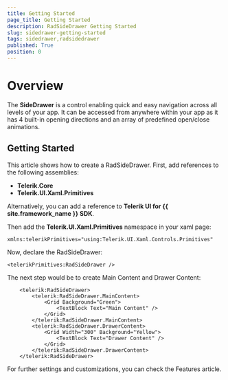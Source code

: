 ```yaml
---
title: Getting Started
page_title: Getting Started
description: RadSideDrawer Getting Started
slug: sidedrawer-getting-started
tags: sidedrawer,radsidedrawer
published: True
position: 0
---
```


# Overview

The **SideDrawer** is a control enabling quick and easy navigation across all levels of your app. It can be accessed from anywhere within your app as it has 4 built-in opening directions and an array of predefined open/close animations.

## Getting Started

This article shows how to create a RadSideDrawer. First, add references to the following assemblies:

* **Telerik.Core**
* **Telerik.UI.Xaml.Primitives**

Alternatively, you can add a reference to **Telerik UI for {{ site.framework_name }} SDK**.

Then add the **Telerik.UI.Xaml.Primitives** namespace in your xaml page:

	xmlns:telerikPrimitives="using:Telerik.UI.Xaml.Controls.Primitives"

Now, declare the RadSideDrawer:

	<telerikPrimitives:RadSideDrawer />

The next step would be to create Main Content and Drawer Content:

        <telerik:RadSideDrawer>
            <telerik:RadSideDrawer.MainContent>
                <Grid Background="Green">
                    <TextBlock Text="Main Content" />
                </Grid>
            </telerik:RadSideDrawer.MainContent>
            <telerik:RadSideDrawer.DrawerContent>
                <Grid Width="300" Background="Yellow">
                    <TextBlock Text="Drawer Content" />
                </Grid>
            </telerik:RadSideDrawer.DrawerContent>
        </telerik:RadSideDrawer>

For further settings and customizations, you can check  the Features article.

